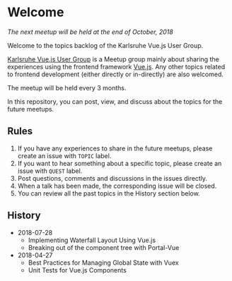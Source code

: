 # Welcome
_The next meetup will be held at the end of October, 2018_

Welcome to the topics backlog of the Karlsruhe Vue.js User Group.

[Karlsruhe Vue.js User Group](https://www.meetup.com/de-DE/Karlsruhe-Vue-js-User-Group/) is a Meetup group mainly about sharing the experiences using the frontend framework [Vue.js](https://vuejs.org/). Any other topics related to frontend development (either directly or in-directly) are also welcomed.

The meetup will be held every 3 months.

In this repository, you can post, view, and discuss about the topics for the future meetups.

## Rules
1. If you have any experiences to share in the future meetups, please create an issue with `TOPIC` label.
2. If you want to hear something about a specific topic, please create an issue with `QUEST` label.
3. Post questions, comments and discussions in the issues directly.
4. When a talk has been made, the corresponding issue will be closed.
5. You can review all the past topics in the History section below.

## History
* 2018-07-28
  * Implementing Waterfall Layout Using Vue.js
  * Breaking out of the component tree with Portal-Vue
* 2018-04-27
  * Best Practices for Managing Global State with Vuex
  * Unit Tests for Vue.js Components
